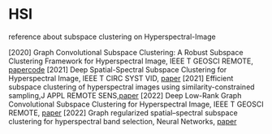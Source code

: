 # HSI
reference about subspace clustering on Hyperspectral-Image

[2020] Graph Convolutional Subspace Clustering: A Robust Subspace Clustering Framework for Hyperspectral Image, IEEE T GEOSCI REMOTE, [paper](https://ieeexplore.ieee.org/abstract/document/9181470)[code](https://github.com/AngryCai/GraphConvSC)
[2021] Deep Spatial-Spectral Subspace Clustering for Hyperspectral Image, IEEE T CIRC SYST VID, [paper](https://ieeexplore.ieee.org/abstract/document/9208699)
[2021] Efficient subspace clustering of hyperspectral images using similarity-constrained sampling,J APPL REMOTE SENS,[paper](https://www.spiedigitallibrary.org/journals/journal-of-applied-remote-sensing/volume-15/issue-3/036507/Efficient-subspace-clustering-of-hyperspectral-images-using-similarity-constrained-sampling/10.1117/1.JRS.15.036507.short?SSO=1)
[2022] Deep Low-Rank Graph Convolutional Subspace Clustering for Hyperspectral Image, IEEE T GEOSCI REMOTE, [paper](https://ieeexplore.ieee.org/abstract/document/9825691)
[2022] Graph regularized spatial–spectral subspace clustering for hyperspectral band selection, Neural Networks, [paper](https://www.sciencedirect.com/science/article/abs/pii/S0893608022002313)
